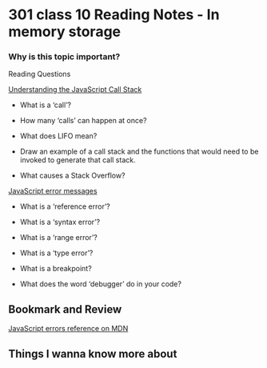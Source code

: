 # 301 class 10 Reading Notes - In memory storage

### Why is this topic important?

Reading Questions 

[Understanding the JavaScript Call Stack](https://medium.freecodecamp.org/understanding-the-javascript-call-stack-861e41ae61d4)
- What is a ‘call’?

- How many ‘calls’ can happen at once?

- What does LIFO mean?

- Draw an example of a call stack and the functions that would need to be invoked to generate that call stack.

- What causes a Stack Overflow?

[JavaScript error messages](https://codeburst.io/javascript-error-messages-debugging-d23f84f0ae7c)

- What is a ‘reference error’?

- What is a ‘syntax error’?

- What is a ‘range error’?

- What is a ‘type error’?

- What is a breakpoint?

- What does the word ‘debugger’ do in your code?

## Bookmark and Review

[JavaScript errors reference on MDN](https://developer.mozilla.org/en-US/docs/Web/JavaScript/Reference/Errors)

## Things I wanna know more about
